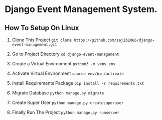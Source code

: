 # Django Event Management System.

## How To Setup On Linux
1. Clone This Project `git clone https://github.com/sajib1066/django-event-management.git`

2. Go to Project Directory `cd django-event-management`

3. Create a Virtual Environment `python3 -m venv env`

4. Activate Virtual Environment `source env/bin/activate`

5. Install Requirements Package `pip install -r requirements.txt`

6. Migrate Database `python manage.py migrate`

7. Create Super User `python manage.py createsuperuser`

8. Finally Run The Project `python manage.py runserver`
